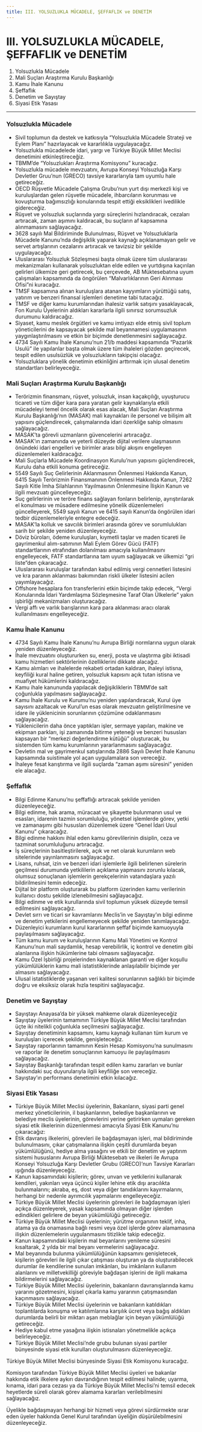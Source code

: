 ```yaml
---
title: III. YOLSUZLUKLA MÜCADELE, ŞEFFAFLIK ve DENETİM
---
```


III. YOLSUZLUKLA MÜCADELE, ŞEFFAFLIK ve DENETİM
===


1. Yolsuzlukla Mücadele
2. Mali Suçları Araştırma Kurulu Başkanlığı
3. Kamu İhale Kanunu
4. Şeffaflık
5. Denetim ve Sayıştay
6. Siyasi Etik Yasası

---

### Yolsuzlukla Mücadele

* Sivil toplumun da destek ve katkısıyla “Yolsuzlukla Mücadele Strateji ve Eylem Planı” hazırlayacak ve kararlılıkla uygulayacağız.
* Yolsuzlukla mücadelede idari, yargı ve Türkiye Büyük Millet Meclisi denetimini etkinleştireceğiz.
* TBMM’de “Yolsuzlukları Araştırma Komisyonu” kuracağız.
* Yolsuzlukla mücadele mevzuatını, Avrupa Konseyi Yolsuzluğa Karşı Devletler Gruu’nun (GRECO) tavsiye kararlarıyla tam uyumlu hale getireceğiz.
* OECD Rüşvetle Mücadele Çalışma Grubu’nun yurt dışı merkezli kişi ve kuruluşlardan  gelen rüşvetle mücadele, ihbarcıların korunması ve kovuşturma bağımsızlığı konularında tespit ettiği eksiklikleri ivedilikle gidereceğiz.
* Rüşvet ve yolsuzluk suçlarında yargı süreçlerini hızlandıracak, cezaları artıracak,  zaman aşımını kaldıracak, bu suçların af kapsamına alınmamasını sağlayacağız.
* 3628 sayılı Mal Bildiriminde Bulunulması, Rüşvet ve Yolsuzluklarla Mücadele Kanunu’nda değişiklik yaparak kaynağı açıklanamayan gelir ve servet artışlarının cezalarını artıracak ve tavizsiz bir şekilde uygulayacağız.
* Uluslararası Yolsuzluk Sözleşmesi başta olmak üzere tüm uluslararası mekanizmaları kullanarak yolsuzluktan elde edilen ve yurtdışına kaçırılan gelirleri ülkemize geri getirecek,  bu çerçevede, AB Müktesebatına uyum çalışmaları kapsamında da öngörülen “Malvarlıklarının Geri Alınması Ofisi”ni kuracağız.
* TMSF kapsamına alınan kuruluşlara atanan kayyımların yürüttüğü satış, yatırım ve benzeri finansal işlemleri denetime tabi tutacağız.
* TMSF ve diğer kamu kurumlarından ihalesiz varlık satışını yasaklayacak, Fon Kurulu Üyelerinin aldıkları kararlarla ilgili sınırsız sorumsuzluk durumunu kaldıracağız.
* Siyaset, kamu meslek örgütleri ve kamu imtiyazı elde etmiş sivil toplum yöneticilerini de kapsayacak şekilde mal beyannamesi uygulamasının yaygınlaştırılmasını ve etkin bir biçimde denetlenmesini sağlayacağız.
* 4734 Sayılı Kamu İhale Kanunu’nun 21/b maddesi kapsamında “Pazarlık Usulü” ile yapılanlar başta olmak üzere tüm ihaleleri gözden geçirecek, tespit edilen usulsüzlük ve yolsuzlukların takipçisi olacağız.
* Yolsuzluklara yönelik denetimin etkinliğini arttırmak için ulusal denetim standartları belirleyeceğiz.

### Mali Suçları Araştırma Kurulu Başkanlığı

* Terörizmin finansmanı, rüşvet, yolsuzluk, insan kaçakçılığı, uyuşturucu ticareti ve tüm diğer kara para yaratan gelir kaynaklarıyla etkili mücadeleyi temel öncelik olarak esas  alacak, Mali Suçları Araştırma Kurulu Başkanlığı’nın (MASAK) mali kaynakları ile personel ve bilişim alt yapısını güçlendirecek, çalışmalarında idari özerkliğe sahip olmasını sağlayacağız.
* MASAK’ta görevli uzmanların güvencelerini artıracağız.
* MASAK’ın zamanında ve yeterli düzeyde dijital verilere ulaşmasının önündeki idari engelleri ve birimler arası bilgi akışını engelleyen düzenlemeleri kaldıracağız.
* Mali Suçlarla Mücadele Koordinasyon Kurulu’nun yapısını güçlendirecek, Kurulu daha etkili konuma getireceğiz.
* 5549 Sayılı Suç Gelirlerinin Aklanmasının Önlenmesi Hakkında Kanun, 6415 Sayılı Terörizmin Finansmanının Önlenmesi Hakkında Kanun, 7262 Sayılı Kitle İmha Silahlarının Yayılmasının Önlenmesine İlişkin Kanun ve ilgili mevzuatı güncelleyeceğiz.
* Suç gelirlerinin ve teröre finans sağlayan fonların belirlenip, ayrıştırılarak el konulması  ve müsadere edilmesine yönelik düzenlemeleri güncelleyerek, 5549 sayılı Kanun ve 6415 sayılı Kanun’da öngörülen idari tedbir düzenlemeleriyle entegre edeceğiz.
* MASAK’la kolluk ve savcılık birimleri arasında görev ve sorumlulukları sarih bir şekilde yeniden düzenleyeceğiz.
* Döviz büroları, ödeme kuruluşları, kıymetli taşlar ve maden ticareti ile gayrimenkul alım-satımının Mali Eylem Görev Gücü (FATF) standartlarının etrafından dolanılması amacıyla kullanılmasını engelleyecek, FATF standartlarına tam uyum sağlayacak ve ülkemizi “gri liste”den çıkaracağız.
* Uluslararası kuruluşlar tarafından kabul edilmiş vergi cennetleri listesini ve kra paranın aklanması bakımından riskli ülkeler listesini acilen yayımlayacağız.
* Offshore hesaplara fon transferlerini etkin biçimde takip edecek, “Vergi Konularında İdari Yardımlaşma Sözleşmesine Taraf Olan Ülkelerle” yakın işbirliği mekanizmaları oluşturacağız.
* Vergi affı ve varlık barışlarının kara para aklanması aracı olarak kullanılmasını engelleyeceğiz.

### Kamu İhale Kanunu

* 4734 Sayılı Kamu İhale Kanunu’nu Avrupa Birliği normlarına uygun olarak yeniden düzenleyeceğiz.
* İhale mevzuatını oluştururken su, enerji, posta ve ulaştırma gibi iktisadi kamu hizmetleri sektörlerinin özelliklerini dikkate alacağız.
* Kamu alımları ve ihalelerde rekabeti ortadan kaldıran, ihaleyi istisna, keyfiliği kural haline getiren, yolsuzluk kapısını açık tutan istisna ve muafiyet hükümlerini kaldıracağız.
* Kamu ihale kanununda yapılacak değişikliklerin TBMM’de salt çoğunlukla yapılmasını sağlayacağız.
* Kamu İhale Kurulu ve Kurumu’nu yeniden yapılandıracak, Kurul üye sayısını azaltacak ve Kurul’un esas olarak mevzuatın geliştirilmesine ve idare ile yüklenicinin sorunlarının çözümüne odaklanmasını sağlayacağız.
* Yüklenicilerin daha önce yaptıkları işler, sermaye yapıları, makine ve ekipman parkları, işi zamanında bitirme yeteneği ve benzeri hususları kapsayan bir “merkezi değerlendirme kütüğü” oluşturacak, bu sistemden tüm kamu kurumlarının yararlanmasını sağlayacağız.
* Devletin mal ve gayrimenkul satışlarında 2886 Sayılı Devlet İhale Kanunu kapsamında suistimale yol açan uygulamalara son vereceğiz.
* İhaleye fesat karıştırma ve ilgili suçlarda “zaman aşımı süresini” yeniden ele alacağız.


### Şeffaflık

* Bilgi Edinme Kanunu’nu şeffaflığı artıracak şekilde yeniden düzenleyeceğiz.
* Bilgi edinme, hak arama, müracaat ve şikayette bulunmanın usul ve esasları, idarenin tazmin sorumluluğu, yönetsel işlemlerde görev, yetki ve zamanaşımı gibi hususları düzenlemek üzere “Genel İdari Usul Kanunu” çıkaracağız.
* Bilgi edinme hakkını ihlal eden kamu görevlilerinin disiplin, ceza ve tazminat sorumluluğunu artıracağız.
* İş süreçlerinin basitleştirilerek, açık ve net olarak kurumların web sitelerinde yayınlanmasını sağlayacağız.
* Lisans, ruhsat, izin ve benzeri idari işlemlerle ilgili belirlenen sürelerin geçilmesi durumunda yetkililerin açıklama yapmasını zorunlu kılacak, olumsuz sonuçlanan işlemlerin gerekçelerinin vatandaşlara yazılı bildirilmesini temin edeceğiz.
* Dijital bir platform oluşturarak bu platform üzerinden kamu verilerinin kullanıcı dostu şekilde izlenebilmesini sağlayacağız.
* Bilgi edinme ve etik kurullarında sivil toplumun yüksek düzeyde temsil edilmesini sağlayacağız.
* Devlet sırrı ve ticari sır kavramlarını Meclis’in ve Sayıştay’ın bilgi edinme ve denetim yetkilerini engellemeyecek şekilde yeniden tanımlayacağız.
* Düzenleyici kurumların kurul kararlarının şeffaf biçimde kamuoyuyla paylaşılmasını sağlayacağız.
* Tüm kamu kurum ve kuruluşlarının Kamu Mali Yönetimi ve Kontrol Kanunu’nun mali saydamlık, hesap verebilirlik, iç kontrol ve denetim gibi alanlarına ilişkin hükümlerine tabi olmasını sağlayacağız.
* Kamu Özel İşbirliği projelerinden kaynaklanan garanti ve diğer koşullu yükümlülüklerin kamu mali istatistiklerinde anlaşılabilir biçimde yer almasını sağlayacağız.
* Ulusal istatistiklerde yaşanan veri kalitesi sorunlarının sağlıklı bir biçimde doğru ve eksiksiz olarak hızla tespitini sağlayacağız.


### Denetim ve Sayıştay

* Sayıştayı Anayasa’da bir yüksek mahkeme olarak düzenleyeceğiz
* Sayıştay üyelerinin tamamının Türkiye Büyük Millet Meclisi tarafından üçte iki nitelikli çoğunlukla seçilmesini sağlayacağız.
* Sayıştay denetiminin kapsamını, kamu kaynağı kullanan tüm kurum ve kuruluşları içerecek şekilde, genişleteceğiz.
* Sayıştay raporlarının tamamının Kesin Hesap Komisyonu’na sunulmasını ve raporlar ile denetim sonuçlarının kamuoyu ile paylaşılmasını sağlayacağız.
* Sayıştay Başkanlığı tarafından tespit edilen kamu zararları ve bunlar hakkındaki suç duyurularıyla ilgili keyfiliğe son vereceğiz.
* Sayıştay’ın performans denetimini etkin kılacağız.


### Siyasi Etik Yasası

* Türkiye Büyük Millet Meclisi üyelerinin, Bakanların, siyasi parti genel merkez yöneticilerinin, il başkanlarının, belediye başkanlarının ve belediye meclis üyelerinin, görevlerini yerine getirirken uymaları gereken siyasi etik ilkelerinin düzenlenmesi amacıyla Siyasi Etik Kanunu’nu çıkaracağız:
* Etik davranış ilkelerini, görevleri ile bağdaşmayan işleri, mal bildiriminde bulunulmasını, çıkar çatışmalarına ilişkin çeşitli durumlarda beyan yükümlülüğünü, hediye alma yasağını ve etkili bir denetim ve yaptırım sistemi hususlarını Avrupa Birliği Müktesebatı ve ilkeleri ile Avrupa Konseyi Yolsuzluğa Karşı Devletler Grubu (GRECO)’nun Tavsiye Kararları ışığında düzenleyeceğiz.
* Kanun kapsamındaki kişilerin; görev, unvan ve yetkilerini kullanarak kendileri, yakınları veya üçüncü kişiler lehine etik dışı aracılıkta bulunmalarını; akraba, eş, dost veya diğer tanıdıklarını kayırmalarını, herhangi bir nedenle ayrımcılık yapmalarını engelleyeceğiz.
* Türkiye Büyük Millet Meclisi üyelerinin görevleri ile bağdaşmayan işleri açıkça düzenleyerek, yasak kapsamında olmayan diğer işlerden edindikleri gelirlere de beyan yükümlülüğü getireceğiz.
* Türkiye Büyük Millet Meclisi üyelerinin; yürütme organının teklif, inha, atama ya da onamasına bağlı resmi veya özel işlerde görev alamamasına ilişkin düzenlemelerin uygulanmasını titizlikle takip edeceğiz.
* Kanun kapsamındaki kişilerin mal beyanlarını yenileme süresini kısaltarak, 2 yılda bir mal beyanı vermelerini sağlayacağız.
* Mal beyanında bulunma yükümlülüğünün kapsamını genişletecek, kişilerin görevleri ile ilgili çıkar çatışması oluşturan ya da oluşturabilecek durumlar ile kendilerine sunulan imkânları, bu imkânların kullanım alanlarını ve milletvekilliği göreviyle bağdaşan işlerini de ilgili makama bildirmelerini sağlayacağız.
* Türkiye Büyük Millet Meclisi üyelerinin, bakanların davranışlarında kamu yararını gözetmesini, kişisel çıkarla kamu yararının çatışmasından kaçınmasını sağlayacağız.
* Türkiye Büyük Millet Meclisi üyelerinin ve bakanların katıldıkları toplantılarda konuşma ve katılımlarına karşılık ücret veya bağış aldıkları durumlarda belirli bir miktarı aşan meblağlar için beyan yükümlülüğü getireceğiz.
* Hediye kabul etme yasağına ilişkin istisnaları yönetmelikle açıkça belirleyeceğiz.
* Türkiye Büyük Millet Meclisi’nde grubu bulunan siyasi partiler bünyesinde siyasi etik kurulları oluşturulmasını düzenleyeceğiz.


Türkiye Büyük Millet Meclisi bünyesinde Siyasi Etik Komisyonu kuracağız.


Komisyon tarafından Türkiye Büyük Millet Meclisi üyeleri ve bakanlar hakkında etik ilkelere aykırı davrandığının tespit edilmesi halinde; uyarma, kınama, idari para cezası ya da Türkiye Büyük Millet Meclisi’ni temsil edecek heyetlerde süreli olarak görev alamama kararları verilebilmesini sağlayacağız.


Üyelikle bağdaşmayan herhangi bir hizmeti veya görevi sürdürmekte ısrar eden üyeler hakkında Genel Kurul tarafından üyeliğin düşürülebilmesini düzenleyeceğiz.